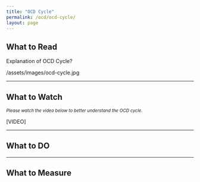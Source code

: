 ```yaml
---
title: "OCD Cycle"
permalink: /ocd/ocd-cycle/
layout: page
---
```

## What to Read
Explanation of OCD Cycle?

/assets/images/ocd-cycle.jpg

- - - -

## What to Watch
<sup>*Please watch the video below to better understand the OCD cycle.*</sup>

[VIDEO]

- - - -

## What to DO

- - - -

## What to Measure
